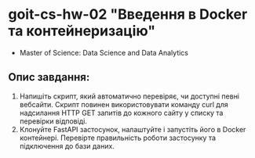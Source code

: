 # goit-cs-hw-02 "Введення в Docker та контейнеризацію"

- Master of Science: Data Science and Data Analytics

## Опис завдання:

1. Напишіть скрипт, який автоматично перевіряє, чи доступні певні вебсайти. Скрипт повинен використовувати команду curl для надсилання HTTP GET запитів до кожного сайту у списку та перевірки відповіді.
2. Клонуйте FastAPI застосунок, налаштуйте і запустіть його в Docker контейнері. Перевірте правильність роботи застосунку та підключення до бази даних.
